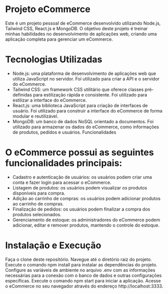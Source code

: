 # Projeto eCommerce

Este é um projeto pessoal de eCommerce desenvolvido utilizando Node.js, Tailwind CSS, React.js e MongoDB. O objetivo deste projeto é treinar minhas habilidades no desenvolvimento de aplicações web, criando uma aplicação completa para gerenciar um eCommerce.

# Tecnologias Utilizadas
* Node.js: uma plataforma de desenvolvimento de aplicações web que utiliza JavaScript no servidor. Foi utilizado para criar a API e o servidor do eCommerce.
* Tailwind CSS: um framework CSS utilitário que oferece classes pré-definidas para estilização rápida e consistente. Foi utilizado para estilizar a interface do eCommerce.
* React.js: uma biblioteca JavaScript para criação de interfaces de usuário. Foi utilizado para construir a interface do eCommerce de forma modular e reutilizável.
* MongoDB: um banco de dados NoSQL orientado a documentos. Foi utilizado para armazenar os dados do eCommerce, como informações de produtos, pedidos e usuários.
Funcionalidades

# O eCommerce possui as seguintes funcionalidades principais:
* Cadastro e autenticação de usuários: os usuários podem criar uma conta e fazer login para acessar o eCommerce.
* Listagem de produtos: os usuários podem visualizar os produtos disponíveis para compra.
* Adição ao carrinho de compras: os usuários podem adicionar produtos ao carrinho de compras.
* Finalização de pedidos: os usuários podem finalizar a compra dos produtos selecionados.
* Gerenciamento de estoque: os administradores do eCommerce podem adicionar, editar e remover produtos, mantendo o controle do estoque.

# Instalação e Execução
Faça o clone deste repositório.
Navegue até o diretório raiz do projeto.
Execute o comando npm install para instalar as dependências do projeto.
Configure as variáveis de ambiente no arquivo .env com as informações necessárias para a conexão com o banco de dados e outras configurações específicas.
Execute o comando npm start para iniciar a aplicação.
Acesse o eCommerce no seu navegador através do endereço http://localhost:3333.
